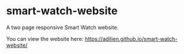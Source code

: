 # smart-watch-website
A two page responsive Smart Watch website.

You can view the website here: https://adilien.github.io/smart-watch-website/
